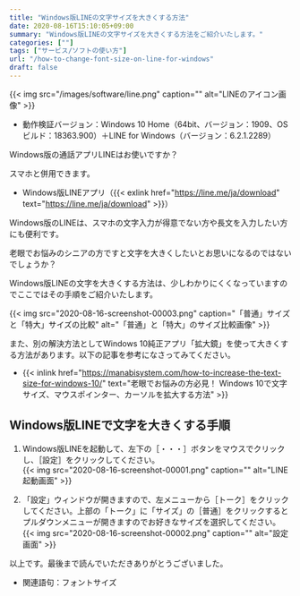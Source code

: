 ```yaml
---
title: "Windows版LINEの文字サイズを大きくする方法"
date: 2020-08-16T15:10:05+09:00
summary: "Windows版LINEの文字サイズを大きくする方法をご紹介いたします。"
categories: [""]
tags: ["サービス/ソフトの使い方"]
url: "/how-to-change-font-size-on-line-for-windows"
draft: false
---
```


{{< img src="/images/software/line.png" caption="" alt="LINEのアイコン画像" >}}

- 動作検証バージョン：Windows 10 Home（64bit、バージョン：1909、OSビルド：18363.900）＋LINE for Windows（バージョン：6.2.1.2289）

Windows版の通話アプリLINEはお使いですか？

スマホと併用できます。

- Windows版LINEアプリ（{{< exlink href="https://line.me/ja/download" text="https://line.me/ja/download" >}}）

Windows版のLINEは、スマホの文字入力が得意でない方や長文を入力したい方にも便利です。

老眼でお悩みのシニアの方ですと文字を大きくしたいとお思いになるのではないでしょうか？

Windows版LINEの文字を大きくする方法は、少しわかりにくくなっていますのでここではその手順をご紹介いたします。

{{< img src="2020-08-16-screenshot-00003.png" caption="「普通」サイズと「特大」サイズの比較" alt="「普通」と「特大」のサイズ比較画像" >}}

また、別の解決方法としてWindows 10純正アプリ「拡大鏡」を使って大きくする方法があります。以下の記事を参考になさってみてください。
- {{< inlink href="https://manabisystem.com/how-to-increase-the-text-size-for-windows-10/" text="老眼でお悩みの方必見！ Windows 10で文字サイズ、マウスポインター、カーソルを拡大する方法" >}}

## Windows版LINEで文字を大きくする手順

1. Windows版LINEを起動して、左下の［・・・］ボタンをマウスでクリックし、［設定］をクリックしてください。  
{{< img src="2020-08-16-screenshot-00001.png" caption="" alt="LINE起動画面" >}}

2. 「設定」ウィンドウが開きますので、左メニューから［トーク］をクリックしてください。上部の「トーク」に「サイズ」の［普通］をクリックするとプルダウンメニューが開きますのでお好きなサイズを選択してください。  
{{< img src="2020-08-16-screenshot-00002.png" caption="" alt="設定画面" >}}

以上です。最後まで読んでいただきありがとうございました。

- 関連語句：フォントサイズ
